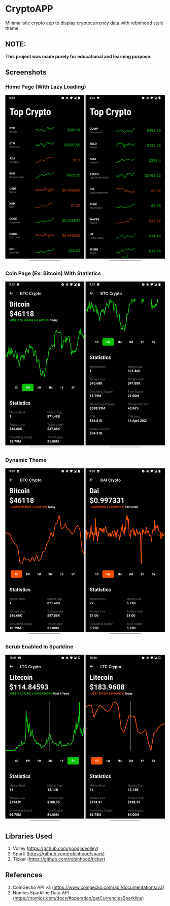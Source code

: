 # CryptoAPP
Minimalistic crypto app to display cryptocurrency data with robinhood style theme.

## NOTE:

**This project was made purely for educational and learning purpose.**


## Screenshots


### Home Page (With Lazy Loading)
<img src="screenshots/homepage.jpg" width="49.5%"> <img src="screenshots/lazyloading.jpg" width="49.5%">


### Coin Page (Ex: Bitcoin) With Statistics
<img src="screenshots/bitcoin.jpg" width="49.5%"> <img src="screenshots/statistics.jpg" width="49.5%">

### Dynamic Theme
<img src="screenshots/pricered.jpg" width="49.5%"> <img src="screenshots/daired.jpg" width="49.5%">

### Scrub Enabled In Sparkline
<img src="screenshots/scrubbinggreen.jpg" width="49.5%"> <img src="screenshots/scrubbingred.jpg" width="49.5%">


## Libraries Used

1. Volley (https://github.com/google/volley)
2. Spark (https://github.com/robinhood/spark)
3. Ticker (https://github.com/robinhood/ticker)

## References

1. CoinGecko API v3 (https://www.coingecko.com/api/documentations/v3)
2. Nomics Sparkline Data API (https://nomics.com/docs/#operation/getCurrenciesSparkline)